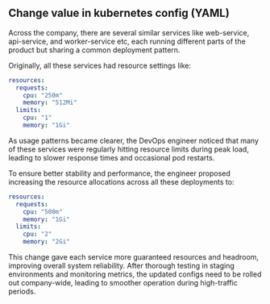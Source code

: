 ## Change value in kubernetes config (YAML)

Across the company, there are several similar services like web-service, api-service, and worker-service etc, each running different parts of the product but sharing a common deployment pattern.

Originally, all these services had resource settings like:

```yaml
resources:
  requests:
    cpu: "250m"
    memory: "512Mi"
  limits:
    cpu: "1"
    memory: "1Gi"
```

As usage patterns became clearer, the DevOps engineer noticed that many of these services were regularly hitting resource limits during peak load, leading to slower response times and occasional pod restarts.

To ensure better stability and performance, the engineer proposed increasing the resource allocations across all these deployments to:

```yaml
resources:
  requests:
    cpu: "500m"
    memory: "1Gi"
  limits:
    cpu: "2"
    memory: "2Gi"
```

This change gave each service more guaranteed resources and headroom, improving overall system reliability. After thorough testing in staging environments and monitoring metrics, the updated configs need to be rolled out company-wide, leading to smoother operation during high-traffic periods.
